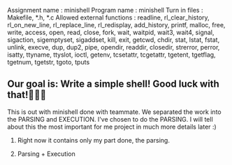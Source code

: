 Assignment name : minishell
Program name : minishell
Turn in files : Makefile, *.h, *.c
Allowed external functions : readline, rl_clear_history, rl_on_new_line,
							rl_replace_line, rl_redisplay, add_history,
							printf, malloc, free, write, access, open, read,
							close, fork, wait, waitpid, wait3, wait4, signal,
							sigaction, sigemptyset, sigaddset, kill, exit,
							getcwd, chdir, stat, lstat, fstat, unlink, execve,
							dup, dup2, pipe, opendir, readdir, closedir,
							strerror, perror, isatty, ttyname, ttyslot, ioctl,
							getenv, tcsetattr, tcgetattr, tgetent, tgetflag,
							tgetnum, tgetstr, tgoto, tputs


Our goal is: Write a simple shell!
Good luck with that!🤘💪🧠
--------------------------------------------------------------------------------

This is out with minishell done with teammate. We separated the work into the PARSING and EXECUTION. I've chosen to do the PARSING.
I will tell about this the most important for me project in much more details later :)

1. Right now it contains only my part done, the parsing.

2. Parsing + Execution
